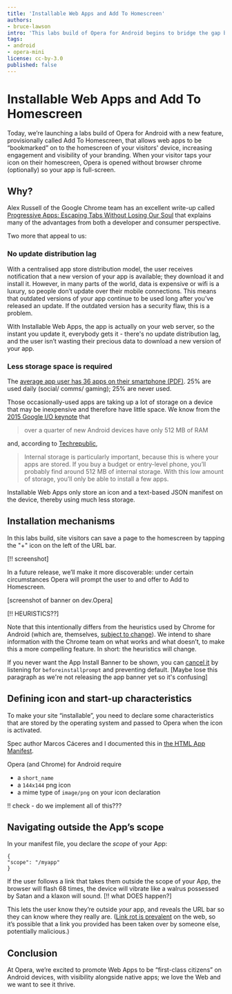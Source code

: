 ```yaml
---
title: 'Installable Web Apps and Add To Homescreen'
authors:
- bruce-lawson
intro: 'This labs build of Opera for Android begins to bridge the gap between native and web apps' User Experience.'
tags:
- android
- opera-mini
license: cc-by-3.0
published: false	
---
```


# Installable Web Apps and Add To Homescreen

Today, we’re launching a labs build of Opera for Android with a new feature, provisionally called Add To Homescreen, that allows web apps to be “bookmarked” on to the homescreen of your visitors' device, increasing engagement and visibility of your branding. When your visitor taps your icon on their homescreen, Opera is opened without browser chrome (optionally) so your app is full-screen.

## Why? 

Alex Russell of the Google Chrome team has an excellent write-up called [Progressive Apps: Escaping Tabs Without Losing Our Soul](https://infrequently.org/2015/06/progressive-apps-escaping-tabs-without-losing-our-soul/comment-page-1/#comment-25492) that explains many of the advantages from both a developer and consumer perspective.

Two more that appeal to us:

### No update distribution lag

With a centralised app store distribution model, the user receives notification that a new version of your app is available; they download it and install it. However, in many parts of the world, data is expensive or wifi is a luxury, so people don’t update over their mobile connections. This means that outdated versions of your app continue to be used long after you’ve released an update. If the outdated version has a security flaw, this is a problem.

With Installable Web Apps, the app is actually on your web server, so the instant you update it, everybody gets it - there's no update distribution lag, and the user isn’t wasting their precious data to download a new version of your app.

### Less storage space is required

The [average app user has 36 apps on their smartphone (PDF)](https://think.storage.googleapis.com/docs/mobile-app-marketing-insights.pdf). 25% are used daily (social/ comms/ gaming); 25% are never used.

Those occasionally-used apps are taking up a lot of storage on a device that may be inexpensive and therefore have little space. We know from the [2015 Google I/O keynote](http://www.singjupost.com/google-io-2015-keynote-full-transcript/7/) that

> over a quarter of new Android devices have only 512 MB of RAM

and, according to [Techrepublic](vhttp://www.techrepublic.com/article/ram-a-lama-dont-be-a-ding-ding-about-android-storage/),

> Internal storage is particularly important, because this is where your apps are stored. If you buy a budget or entry-level phone, you’ll probably find around 512 MB of internal storage. With this low amount of storage, you’ll only be able to install a few apps. 

Installable Web Apps only store an icon and a text-based JSON manifest on the device, thereby using much less storage.

## Installation mechanisms 

In this labs build, site visitors can save a page to the homescreen by tapping the "+" icon on the left of the URL bar.

[!! screenshot]

In a future release, we’ll make it more discoverable: under certain circumstances Opera will prompt the user to and offer to Add to Homescreen.



[screenshot of banner on dev.Opera]

[!! HEURISTICS??]

Note that this intentionally differs from the heuristics used by Chrome for Android (which are, themselves, [subject to change](https://developers.google.com/web/updates/2015/03/increasing-engagement-with-app-install-banners-in-chrome-for-android?hl=en#criteria-faq)). We intend to share information with the Chrome team on what works and what doesn’t, to make this a more compelling feature. In short: the heuristics will change.

If you never want the App Install Banner to be shown, you can [cancel it](https://developers.google.com/web/updates/2015/03/increasing-engagement-with-app-install-banners-in-chrome-for-android#cancel) by listening for `beforeinstallprompt` and preventing default. [Maybe lose this paragraph as we're not releasing the app banner yet so it's confusing]
    

## Defining icon and start-up characteristics

To make your site “installable”, you need to declare some characteristics that are stored by the operating system and passed to Opera when the icon is activated.

Spec author Marcos Cáceres and I documented this in [the HTML App Manifest](http://html5doctor.com/web-manifest-specification/#appname).

Opera (and Chrome) for Android require

* a `short_name`
*  a `144x144` png icon
* a mime type of `image/png` on your icon declaration

!! check - do we implement all of this???


## Navigating outside the App’s scope

In your manifest file, you declare the *scope* of your App:

    {
    "scope": "/myapp"
    }

If the user follows a link that takes them outside the scope of your App, the browser will flash 68 times, the device will vibrate like a walrus possessed by Satan and a klaxon will sound. [!! what DOES happen?]

This lets the user know they’re outside *your* app, and reveals the URL bar so they can know where they really are. ([Link rot is prevalent](https://www.tbray.org/ongoing/When/201x/2015/05/25/URI-decay) on the web, so it’s possible that a link you provided has been taken over by someone else, potentially malicious.)

## Conclusion

At Opera, we’re excited to promote Web Apps to be “first-class citizens” on Android devices, with visibility alongside native apps; we love the Web and we want to see it thrive.